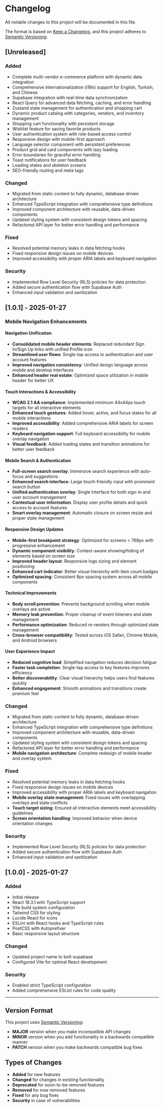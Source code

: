 # Changelog

All notable changes to this project will be documented in this file.

The format is based on [Keep a Changelog](https://keepachangelog.com/en/1.0.0/),
and this project adheres to [Semantic Versioning](https://semver.org/spec/v2.0.0.html).

## [Unreleased]

### Added
- Complete multi-vendor e-commerce platform with dynamic data integration
- Comprehensive internationalization (i18n) support for English, Turkish, and Chinese
- Supabase integration with real-time data synchronization
- React Query for advanced data fetching, caching, and error handling
- Zustand state management for authentication and shopping cart
- Dynamic product catalog with categories, vendors, and inventory management
- Shopping cart functionality with persistent storage
- Wishlist feature for saving favorite products
- User authentication system with role-based access control
- Responsive design with mobile-first approach
- Language selector component with persistent preferences
- Product grid and card components with lazy loading
- Error boundaries for graceful error handling
- Toast notifications for user feedback
- Loading states and skeleton screens
- SEO-friendly routing and meta tags

### Changed
- Migrated from static content to fully dynamic, database-driven architecture
- Enhanced TypeScript integration with comprehensive type definitions
- Improved component architecture with reusable, data-driven components
- Updated styling system with consistent design tokens and spacing
- Refactored API layer for better error handling and performance

### Fixed
- Resolved potential memory leaks in data fetching hooks
- Fixed responsive design issues on mobile devices
- Improved accessibility with proper ARIA labels and keyboard navigation

### Security
- Implemented Row Level Security (RLS) policies for data protection
- Added secure authentication flow with Supabase Auth
- Enhanced input validation and sanitization

## [1.0.1] - 2025-01-27

### Mobile Navigation Enhancements

#### Navigation Unification
- **Consolidated mobile header elements**: Replaced redundant Sign In/Sign Up links with unified Profile icon
- **Streamlined user flows**: Single-tap access to authentication and user account features
- **Improved navigation consistency**: Unified design language across mobile and desktop interfaces
- **Enhanced header real estate**: Optimized space utilization in mobile header for better UX

#### Touch Interactions & Accessibility
- **WCAG 2.1 AA compliance**: Implemented minimum 44x44px touch targets for all interactive elements
- **Enhanced touch gestures**: Added hover, active, and focus states for all mobile interactions
- **Improved accessibility**: Added comprehensive ARIA labels for screen readers
- **Keyboard navigation support**: Full keyboard accessibility for mobile overlay navigation
- **Visual feedback**: Added loading states and transition animations for better user feedback

#### Mobile Search & Authentication
- **Full-screen search overlay**: Immersive search experience with auto-focus and suggestions
- **Enhanced search interface**: Large touch-friendly input with prominent search button
- **Unified authentication overlay**: Single interface for both sign-in and user account management
- **Contextual user information**: Display user profile details and quick access to account features
- **Smart overlay management**: Automatic closure on screen resize and proper state management

#### Responsive Design Updates
- **Mobile-first breakpoint strategy**: Optimized for screens < 768px with progressive enhancement
- **Dynamic component visibility**: Context-aware showing/hiding of elements based on screen size
- **Improved header layout**: Responsive logo sizing and element positioning
- **Enhanced cart indicator**: Better visual hierarchy with item count badges
- **Optimized spacing**: Consistent 8px spacing system across all mobile components

#### Technical Improvements
- **Body scroll prevention**: Prevents background scrolling when mobile overlays are active
- **Memory leak prevention**: Proper cleanup of event listeners and state management
- **Performance optimization**: Reduced re-renders through optimized state management
- **Cross-browser compatibility**: Tested across iOS Safari, Chrome Mobile, and Android browsers

#### User Experience Impact
- **Reduced cognitive load**: Simplified navigation reduces decision fatigue
- **Faster task completion**: Single-tap access to key features improves efficiency
- **Better discoverability**: Clear visual hierarchy helps users find features quickly
- **Enhanced engagement**: Smooth animations and transitions create premium feel

### Changed
- Migrated from static content to fully dynamic, database-driven architecture
- Enhanced TypeScript integration with comprehensive type definitions
- Improved component architecture with reusable, data-driven components
- Updated styling system with consistent design tokens and spacing
- Refactored API layer for better error handling and performance
- **Mobile navigation architecture**: Complete redesign of mobile header and overlay system

### Fixed
- Resolved potential memory leaks in data fetching hooks
- Fixed responsive design issues on mobile devices
- Improved accessibility with proper ARIA labels and keyboard navigation
- **Mobile overlay state management**: Fixed issues with overlapping overlays and state conflicts
- **Touch target sizing**: Ensured all interactive elements meet accessibility guidelines
- **Screen orientation handling**: Improved behavior when device orientation changes

### Security
- Implemented Row Level Security (RLS) policies for data protection
- Added secure authentication flow with Supabase Auth
- Enhanced input validation and sanitization

## [1.0.0] - 2025-01-27

### Added
- Initial release
- React 18.3.1 with TypeScript support
- Vite build system configuration
- Tailwind CSS for styling
- Lucide React for icons
- ESLint with React hooks and TypeScript rules
- PostCSS with Autoprefixer
- Basic responsive layout structure

### Changed
- Updated project name to bolt-supabase
- Configured Vite for optimal React development

### Security
- Enabled strict TypeScript configuration
- Added comprehensive ESLint rules for code quality

---

## Version Format

This project uses [Semantic Versioning](https://semver.org/):
- **MAJOR** version when you make incompatible API changes
- **MINOR** version when you add functionality in a backwards compatible manner  
- **PATCH** version when you make backwards compatible bug fixes

## Types of Changes

- **Added** for new features
- **Changed** for changes in existing functionality
- **Deprecated** for soon-to-be removed features
- **Removed** for now removed features
- **Fixed** for any bug fixes
- **Security** in case of vulnerabilities